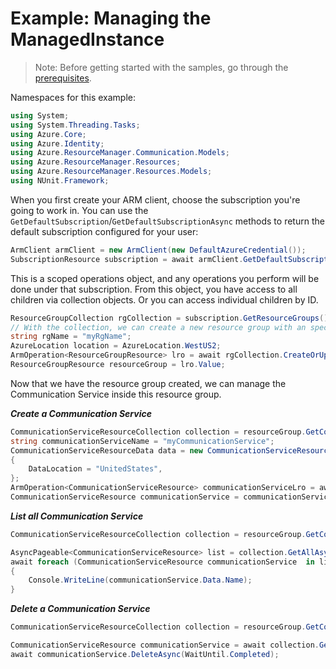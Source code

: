 # Example: Managing the ManagedInstance

>Note: Before getting started with the samples, go through the [prerequisites](https://github.com/Azure/azure-sdk-for-net/tree/main/sdk/resourcemanager/Azure.ResourceManager#prerequisites).

Namespaces for this example:
```C# Snippet:Manage_CommunicationService_Namespaces
using System;
using System.Threading.Tasks;
using Azure.Core;
using Azure.Identity;
using Azure.ResourceManager.Communication.Models;
using Azure.ResourceManager.Resources;
using Azure.ResourceManager.Resources.Models;
using NUnit.Framework;
```

When you first create your ARM client, choose the subscription you're going to work in. You can use the `GetDefaultSubscription`/`GetDefaultSubscriptionAsync` methods to return the default subscription configured for your user:

```C# Snippet:Readme_DefaultSubscription
ArmClient armClient = new ArmClient(new DefaultAzureCredential());
SubscriptionResource subscription = await armClient.GetDefaultSubscriptionAsync();
```

This is a scoped operations object, and any operations you perform will be done under that subscription. From this object, you have access to all children via collection objects. Or you can access individual children by ID.

```C# Snippet:Readme_GetResourceGroupCollection
ResourceGroupCollection rgCollection = subscription.GetResourceGroups();
// With the collection, we can create a new resource group with an specific name
string rgName = "myRgName";
AzureLocation location = AzureLocation.WestUS2;
ArmOperation<ResourceGroupResource> lro = await rgCollection.CreateOrUpdateAsync(WaitUntil.Completed, rgName, new ResourceGroupData(location));
ResourceGroupResource resourceGroup = lro.Value;
```

Now that we have the resource group created, we can manage the Communication Service inside this resource group.

***Create a Communication Service***

```C# Snippet:Managing_CommunicationService_CreateAnApplicationDefinition
CommunicationServiceResourceCollection collection = resourceGroup.GetCommunicationServiceResources();
string communicationServiceName = "myCommunicationService";
CommunicationServiceResourceData data = new CommunicationServiceResourceData("global")
{
    DataLocation = "UnitedStates",
};
ArmOperation<CommunicationServiceResource> communicationServiceLro = await collection.CreateOrUpdateAsync(WaitUntil.Completed, communicationServiceName, data);
CommunicationServiceResource communicationService = communicationServiceLro.Value;
```

***List all Communication Service***

```C# Snippet:Managing_CommunicationService_ListAllCommunicationService
CommunicationServiceResourceCollection collection = resourceGroup.GetCommunicationServiceResources();

AsyncPageable<CommunicationServiceResource> list = collection.GetAllAsync();
await foreach (CommunicationServiceResource communicationService  in list)
{
    Console.WriteLine(communicationService.Data.Name);
}
```

***Delete a Communication Service***

```C# Snippet:Managing_CommunicationService_DeleteAnApplicationDefinition
CommunicationServiceResourceCollection collection = resourceGroup.GetCommunicationServiceResources();

CommunicationServiceResource communicationService = await collection.GetAsync("myCommunicationService");
await communicationService.DeleteAsync(WaitUntil.Completed);
```